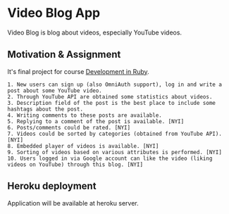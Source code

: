 # Video Blog App
Video Blog is blog about videos, especially YouTube videos.

## Motivation & Assignment
It's final project for course [Development in Ruby](https://github.com/municz/study-materials/wiki).
```
1. New users can sign up (also OmniAuth support), log in and write a post about some YouTube video.
2. Through YouTube API are obtained some statistics about videos.
3. Description field of the post is the best place to include some hashtags about the post.
4. Writing comments to these posts are available.
5. Replying to a comment of the post is available. [NYI]
6. Posts/comments could be rated. [NYI]
7. Videos could be sorted by categories (obtained from YouTube API). [NYI]
8. Embedded player of videos is available. [NYI]
9. Sorting of videos based on various attributes is performed. [NYI]
10. Users logged in via Google account can like the video (liking videos on YouTube) through this blog. [NYI]
```

## Heroku deployment
Application will be available at heroku server.